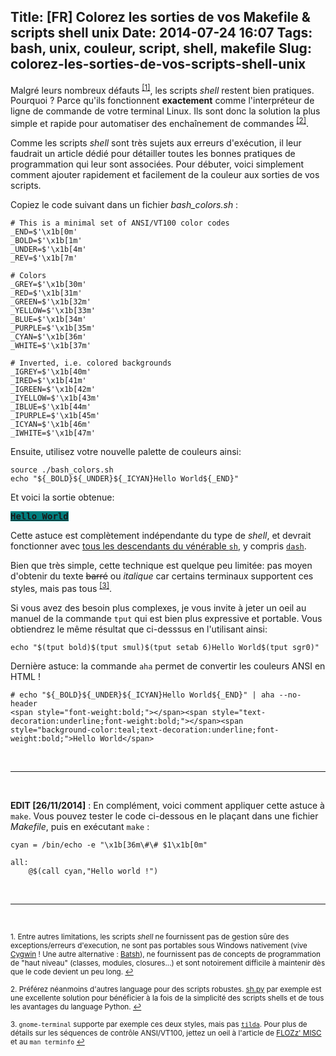 Title: [FR] Colorez les sorties de vos Makefile & scripts shell unix
Date: 2014-07-24 16:07
Tags: bash, unix, couleur, script, shell, makefile
Slug: colorez-les-sorties-de-vos-scripts-shell-unix
---
Malgré leurs nombreux défauts <sup><a href="#fn1" id="ref1">[1]</a></sup>, les scripts _shell_ restent bien pratiques. Pourquoi ? Parce qu'ils fonctionnent **exactement** comme l'interpréteur de ligne de commande de votre terminal Linux. Ils sont donc la solution la plus simple et rapide pour automatiser des enchaînement de commandes <sup><a href="#fn2" id="ref2">[2]</a></sup>.

Comme les scripts _shell_ sont très sujets aux erreurs d'exécution, il leur faudrait un article dédié pour détailler toutes les bonnes pratiques de programmation qui leur sont associées. Pour débuter, voici simplement comment ajouter rapidement et facilement de la couleur aux sorties de vos scripts.

Copiez le code suivant dans un fichier _bash\_colors.sh_ :

```
# This is a minimal set of ANSI/VT100 color codes
_END=$'\x1b[0m'
_BOLD=$'\x1b[1m'
_UNDER=$'\x1b[4m'
_REV=$'\x1b[7m'

# Colors
_GREY=$'\x1b[30m'
_RED=$'\x1b[31m'
_GREEN=$'\x1b[32m'
_YELLOW=$'\x1b[33m'
_BLUE=$'\x1b[34m'
_PURPLE=$'\x1b[35m'
_CYAN=$'\x1b[36m'
_WHITE=$'\x1b[37m'

# Inverted, i.e. colored backgrounds
_IGREY=$'\x1b[40m'
_IRED=$'\x1b[41m'
_IGREEN=$'\x1b[42m'
_IYELLOW=$'\x1b[43m'
_IBLUE=$'\x1b[44m'
_IPURPLE=$'\x1b[45m'
_ICYAN=$'\x1b[46m'
_IWHITE=$'\x1b[47m'

```

Ensuite, utilisez votre nouvelle palette de couleurs ainsi:
```
source ./bash_colors.sh
echo "${_BOLD}${_UNDER}${_ICYAN}Hello World${_END}"
```
Et voici la sortie obtenue:
<pre><span style="font-weight:bold;"></span><span style="text-decoration:underline;font-weight:bold;"></span><span style="background-color:teal;text-decoration:underline;font-weight:bold;">Hello World</span>
</pre>

Cette astuce est complètement indépendante du type de _shell_, et devrait fonctionner avec [tous les descendants du vénérable `sh`](http://hyperpolyglot.org/unix-shells), y compris [`dash`](//wiki.ubuntu.com/DashAsBinSh).

Bien que très simple, cette technique est quelque peu limitée: pas moyen d'obtenir du texte <strike>barré</strike> ou <em>italique</em> car certains terminaux supportent ces styles, mais pas tous <sup><a href="#fn3" id="ref3">[3]</a></sup>.

Si vous avez des besoin plus complexes, je vous invite à jeter un oeil au manuel de la commande `tput` qui est bien plus expressive et portable. Vous obtiendrez le même résultat que ci-desssus en l'utilisant ainsi:

```
echo "$(tput bold)$(tput smul)$(tput setab 6)Hello World$(tput sgr0)"
```

Dernière astuce: la commande `aha` permet de convertir les couleurs ANSI en HTML !

```
# echo "${_BOLD}${_UNDER}${_ICYAN}Hello World${_END}" | aha --no-header       
<span style="font-weight:bold;"></span><span style="text-decoration:underline;font-weight:bold;"></span><span style="background-color:teal;text-decoration:underline;font-weight:bold;">Hello World</span>
```

<br><hr><br>

**EDIT [26/11/2014]** : En complément, voici comment appliquer cette astuce à `make`. Vous pouvez tester le code ci-dessous en le plaçant dans une fichier _Makefile_, puis en exécutant `make` :

```
cyan = /bin/echo -e "\x1b[36m\#\# $1\x1b[0m"

all:
	@$(call cyan,"Hello world !")
```

<br><hr><br>

<sup id="fn1">1. Entre autres limitations, les scripts _shell_ ne fournissent pas de gestion sûre des exceptions/erreurs d'execution, ne sont pas portables sous Windows nativement (vive [Cygwin](//www.cygwin.com) ! Une autre alternative : [Batsh](//github.com/BYVoid/Batsh)), ne fournissent pas de concepts de programmation de "haut niveau" (classes, modules, closures...)  et sont notoirement difficile à maintenir dès que le code devient un peu long. <a href="#ref1">↩</a></sup>

<sup id="fn2">2. Préférez néanmoins d'autres language pour des scripts robustes. [sh.py](//amoffat.github.io/sh) par exemple est une excellente solution pour bénéficier à la fois de la simplicité des scripts shells et de tous les avantages du language Python. <a href="#ref2">↩</a></sup>

<sup id="fn3">3. `gnome-terminal` supporte par exemple ces deux styles, mais pas [`tilda`](//github.com/lanoxx/tilda). Pour plus de détails sur les séquences de contrôle ANSI/VT100, jettez un oeil à l'article de [FLOZz' MISC](http://misc.flogisoft.com/bash/tip_colors_and_formatting) et au `man terminfo` <a href="#ref3">↩</a></sup>